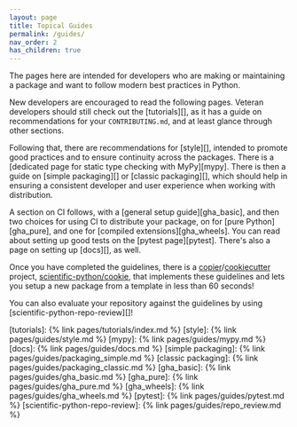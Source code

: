 ```yaml
---
layout: page
title: Topical Guides
permalink: /guides/
nav_order: 2
has_children: true
---
```


The pages here are intended for developers who are making or maintaining a
package and want to follow modern best practices in Python.

New developers are encouraged to read the following pages. Veteran developers
should still check out the [tutorials][], as it has a guide on recommendations
for your `CONTRIBUTING.md`, and at least glance through other sections.

Following that, there are recommendations for [style][], intended to promote
good practices and to ensure continuity across the packages. There is a
[dedicated page for static type checking with MyPy][mypy]. There is then a guide
on [simple packaging][] or [classic packaging][], which should help in ensuring
a consistent developer and user experience when working with distribution.

A section on CI follows, with a [general setup guide][gha_basic], and then two
choices for using CI to distribute your package, on for [pure Python][gha_pure],
and one for [compiled extensions][gha_wheels]. You can read about setting up
good tests on the [pytest page][pytest]. There's also a page on setting up
[docs][], as well.

Once you have completed the guidelines, there is a [copier][]/[cookiecutter][]
project, [scientific-python/cookie][], that implements these guidelines and lets
you setup a new package from a template in less than 60 seconds!

You can also evaluate your repository against the guidelines by using
[scientific-python-repo-review][]!

<!-- prettier-ignore-start -->

[tutorials]: {% link pages/tutorials/index.md %}
[style]: {% link pages/guides/style.md %}
[mypy]: {% link pages/guides/mypy.md %}
[docs]: {% link pages/guides/docs.md %}
[simple packaging]: {% link pages/guides/packaging_simple.md %}
[classic packaging]: {% link pages/guides/packaging_classic.md %}
[gha_basic]: {% link pages/guides/gha_basic.md %}
[gha_pure]: {% link pages/guides/gha_pure.md %}
[gha_wheels]: {% link pages/guides/gha_wheels.md %}
[pytest]: {% link pages/guides/pytest.md %}
[scientific-python-repo-review]: {% link pages/guides/repo_review.md %}

[cookiecutter]: https://cookiecutter.readthedocs.io
[copier]: https://copier.readthedocs.io
[scientific-python/cookie]: https://github.com/scientific-python/cookie

<!-- prettier-ignore-end -->
